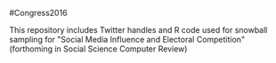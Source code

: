 #Congress2016

This repository includes Twitter handles and R code used for snowball sampling for "Social Media Influence and Electoral Competition" (forthoming in Social Science Computer Review)
